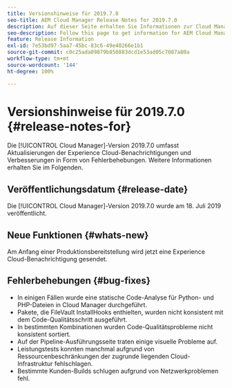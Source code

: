 ```yaml
---
title: Versionshinweise für 2019.7.0
seo-title: AEM Cloud Manager Release Notes for 2019.7.0
description: Auf dieser Seite erhalten Sie Informationen zur Cloud Manager-Version 2019.7.0.
seo-description: Follow this page to get information for AEM Cloud Manager Release 2019.7.0.
feature: Release Information
exl-id: 7e53bd97-5aa7-45bc-83c6-49e40266e1b1
source-git-commit: c0c25ada09879b850883dcd1e53ad05c7087a80a
workflow-type: tm+mt
source-wordcount: '144'
ht-degree: 100%

---
```


# Versionshinweise für 2019.7.0 {#release-notes-for}

Die [!UICONTROL Cloud Manager]-Version 2019.7.0 umfasst Aktualisierungen der Experience Cloud-Benachrichtigungen und Verbesserungen in Form von Fehlerbehebungen. Weitere Informationen erhalten Sie im Folgenden.

## Veröffentlichungsdatum {#release-date}

Die [!UICONTROL Cloud Manager]-Version 2019.7.0 wurde am 18. Juli 2019 veröffentlicht.

## Neue Funktionen {#whats-new}

Am Anfang einer Produktionsbereitstellung wird jetzt eine Experience Cloud-Benachrichtigung gesendet.

## Fehlerbehebungen {#bug-fixes}

* In einigen Fällen wurde eine statische Code-Analyse für Python- und PHP-Dateien in Cloud Manager durchgeführt.
* Pakete, die FileVault InstallHooks enthielten, wurden nicht konsistent mit dem Code-Qualitätsschritt ausgeführt.
* In bestimmten Kombinationen wurden Code-Qualitätsprobleme nicht konsistent sortiert.
* Auf der Pipeline-Ausführungsseite traten einige visuelle Probleme auf.
* Leistungstests konnten manchmal aufgrund von Ressourcenbeschränkungen der zugrunde liegenden Cloud-Infrastruktur fehlschlagen.
* Bestimmte Kunden-Builds schlugen aufgrund von Netzwerkproblemen fehl.
